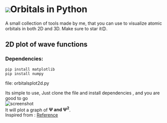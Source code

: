 # <img src="https://img.icons8.com/fluency/48/000000/physics.png"/>Orbitals in Python
A small collection of tools made by me, that you can use to visualize atomic orbitals in both 2D and 3D. Make sure to star it😊.

## 2D plot of wave functions
### Dependencies:
`pip install matplotlib`<br>
`pip install numpy`

file: orbitalsplot2d.py

Its simple to use, Just clone the file and install dependencies , and you are good to go<br>
![screenshot](/assests/screenshot1.png)<br>
It will plot a graph of **Ψ and Ψ<sup>2</sup>**.<br>
Inspired from : [Reference](https://towardsdatascience.com/quantum-physics-visualization-with-python-35df8b365ff)
